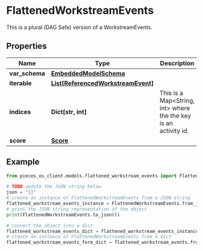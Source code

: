 # FlattenedWorkstreamEvents

This is a plural (DAG Safe) version of a WorkstreamEvents.

## Properties

Name | Type | Description | Notes
------------ | ------------- | ------------- | -------------
**var_schema** | [**EmbeddedModelSchema**](EmbeddedModelSchema) |  | [optional] 
**iterable** | [**List[ReferencedWorkstreamEvent]**](ReferencedWorkstreamEvent) |  | 
**indices** | **Dict[str, int]** | This is a Map&lt;String, int&gt; where the the key is an activity id. | [optional] 
**score** | [**Score**](Score) |  | [optional] 

## Example

```python
from pieces_os_client.models.flattened_workstream_events import FlattenedWorkstreamEvents

# TODO update the JSON string below
json = "{}"
# create an instance of FlattenedWorkstreamEvents from a JSON string
flattened_workstream_events_instance = FlattenedWorkstreamEvents.from_json(json)
# print the JSON string representation of the object
print(FlattenedWorkstreamEvents.to_json())

# convert the object into a dict
flattened_workstream_events_dict = flattened_workstream_events_instance.to_dict()
# create an instance of FlattenedWorkstreamEvents from a dict
flattened_workstream_events_form_dict = flattened_workstream_events.from_dict(flattened_workstream_events_dict)
```


